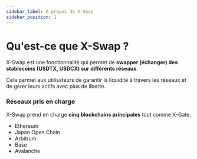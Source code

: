 ```yaml
---
sidebar_label: À propos de X-Swap
sidebar_position: 1
---
```


# Qu'est-ce que X-Swap ?

X-Swap est une fonctionnalité qui permet de **swapper (échanger) des stablecoins (USDTX, USDCX) sur différents réseaux**.

Cela permet aux utilisateurs de garantir la liquidité à travers les réseaux et de gérer leurs actifs avec plus de liberté.

### **Réseaux pris en charge**

X-Swap prend en charge **cinq blockchains principales** tout comme X-Gate.

- Ethereum
- Japan Open Chain
- Arbitrum
- Base
- Avalanche